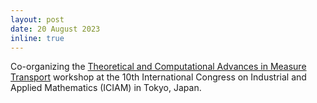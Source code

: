 ```yaml
---
layout: post
date: 20 August 2023
inline: true
---
```



Co-organizing the [Theoretical and Computational Advances in Measure Transport](https://iciam2023.org/registered_data?id=00966#04231) workshop at the 10th International Congress on Industrial and Applied Mathematics (ICIAM) in Tokyo, Japan.